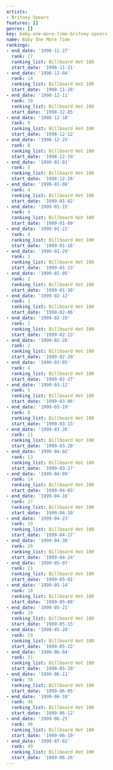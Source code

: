 ```yaml
---
artists:
- Britney Spears
features: []
genres: []
key: baby-one-more-time-britney-spears
name: Baby One More Time
rankings:
- end_date: '1998-11-27'
  rank: 17
  ranking_list: Billboard Hot 100
  start_date: '1998-11-21'
- end_date: '1998-12-04'
  rank: 14
  ranking_list: Billboard Hot 100
  start_date: '1998-11-28'
- end_date: '1998-12-11'
  rank: 18
  ranking_list: Billboard Hot 100
  start_date: '1998-12-05'
- end_date: '1998-12-18'
  rank: 9
  ranking_list: Billboard Hot 100
  start_date: '1998-12-12'
- end_date: '1998-12-25'
  rank: 8
  ranking_list: Billboard Hot 100
  start_date: '1998-12-19'
- end_date: '1999-01-01'
  rank: 5
  ranking_list: Billboard Hot 100
  start_date: '1998-12-26'
- end_date: '1999-01-08'
  rank: 4
  ranking_list: Billboard Hot 100
  start_date: '1999-01-02'
- end_date: '1999-01-15'
  rank: 4
  ranking_list: Billboard Hot 100
  start_date: '1999-01-09'
- end_date: '1999-01-22'
  rank: 4
  ranking_list: Billboard Hot 100
  start_date: '1999-01-16'
- end_date: '1999-01-29'
  rank: 3
  ranking_list: Billboard Hot 100
  start_date: '1999-01-23'
- end_date: '1999-02-05'
  rank: 1
  ranking_list: Billboard Hot 100
  start_date: '1999-01-30'
- end_date: '1999-02-12'
  rank: 1
  ranking_list: Billboard Hot 100
  start_date: '1999-02-06'
- end_date: '1999-02-19'
  rank: 2
  ranking_list: Billboard Hot 100
  start_date: '1999-02-13'
- end_date: '1999-02-26'
  rank: 2
  ranking_list: Billboard Hot 100
  start_date: '1999-02-20'
- end_date: '1999-03-05'
  rank: 4
  ranking_list: Billboard Hot 100
  start_date: '1999-02-27'
- end_date: '1999-03-12'
  rank: 5
  ranking_list: Billboard Hot 100
  start_date: '1999-03-06'
- end_date: '1999-03-19'
  rank: 8
  ranking_list: Billboard Hot 100
  start_date: '1999-03-13'
- end_date: '1999-03-26'
  rank: 11
  ranking_list: Billboard Hot 100
  start_date: '1999-03-20'
- end_date: '1999-04-02'
  rank: 13
  ranking_list: Billboard Hot 100
  start_date: '1999-03-27'
- end_date: '1999-04-09'
  rank: 14
  ranking_list: Billboard Hot 100
  start_date: '1999-04-03'
- end_date: '1999-04-16'
  rank: 17
  ranking_list: Billboard Hot 100
  start_date: '1999-04-10'
- end_date: '1999-04-23'
  rank: 19
  ranking_list: Billboard Hot 100
  start_date: '1999-04-17'
- end_date: '1999-04-30'
  rank: 20
  ranking_list: Billboard Hot 100
  start_date: '1999-04-24'
- end_date: '1999-05-07'
  rank: 21
  ranking_list: Billboard Hot 100
  start_date: '1999-05-01'
- end_date: '1999-05-14'
  rank: 18
  ranking_list: Billboard Hot 100
  start_date: '1999-05-08'
- end_date: '1999-05-21'
  rank: 24
  ranking_list: Billboard Hot 100
  start_date: '1999-05-15'
- end_date: '1999-05-28'
  rank: 29
  ranking_list: Billboard Hot 100
  start_date: '1999-05-22'
- end_date: '1999-06-04'
  rank: 31
  ranking_list: Billboard Hot 100
  start_date: '1999-05-29'
- end_date: '1999-06-11'
  rank: 38
  ranking_list: Billboard Hot 100
  start_date: '1999-06-05'
- end_date: '1999-06-18'
  rank: 46
  ranking_list: Billboard Hot 100
  start_date: '1999-06-12'
- end_date: '1999-06-25'
  rank: 46
  ranking_list: Billboard Hot 100
  start_date: '1999-06-19'
- end_date: '1999-07-02'
  rank: 49
  ranking_list: Billboard Hot 100
  start_date: '1999-06-26'
---
```


